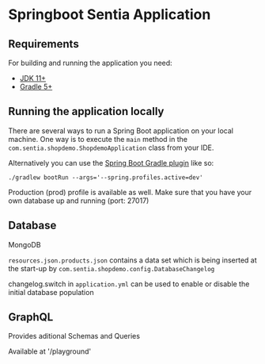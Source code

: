 # Springboot Sentia Application


## Requirements

For building and running the application you need:

- [JDK 11+](https://www.oracle.com/java/technologies/javase-downloads.html)
- [Gradle 5+](https://gradle.org)

## Running the application locally

There are several ways to run a Spring Boot application on your local machine. One way is to execute the `main` method in the `com.sentia.shopdemo.ShopdemoApplication` class from your IDE.

Alternatively you can use the [Spring Boot Gradle plugin](https://spring.io/guides/gs/gradle/) like so:

```shell
./gradlew bootRun --args='--spring.profiles.active=dev'
```

Production (prod) profile is available as well. Make sure that you have your own database up and running (port: 27017)

## Database

MongoDB

`resources.json.products.json` contains a data set which is being inserted at the start-up by `com.sentia.shopdemo.config.DatabaseChangelog`

changelog.switch in `application.yml` can be used to enable or disable the initial database population


## GraphQL

Provides aditional Schemas and Queries

Available at '/playground'



